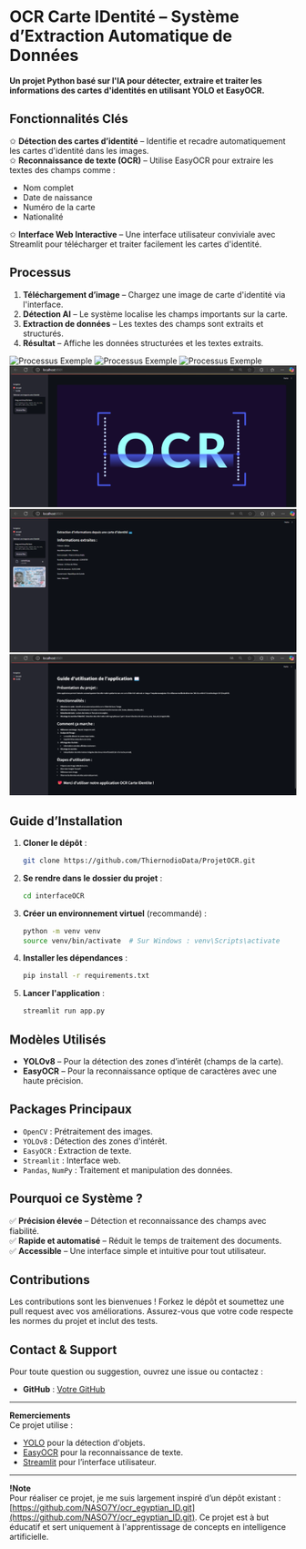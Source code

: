 # **OCR Carte IDentité – Système d’Extraction Automatique de Données**

**Un projet Python basé sur l'IA pour détecter, extraire et traiter les informations des cartes d'identités en utilisant YOLO et EasyOCR.**

## **Fonctionnalités Clés**

✩ **Détection des cartes d’identité** – Identifie et recadre automatiquement les cartes d'identité dans les images.  
✩ **Reconnaissance de texte (OCR)** – Utilise EasyOCR pour extraire les textes des champs comme :

- Nom complet
- Date de naissance
- Numéro de la carte
- Nationalité

✩ **Interface Web Interactive** – Une interface utilisateur conviviale avec Streamlit pour télécharger et traiter facilement les cartes d'identité.

## **Processus**

1. **Téléchargement d’image** – Chargez une image de carte d'identité via l'interface.
2. **Détection AI** – Le système localise les champs importants sur la carte.
3. **Extraction de données** – Les textes des champs sont extraits et structurés.
4. **Résultat** – Affiche les données structurées et les textes extraits.

![Processus Exemple](OCR_Egyptian_ID/demo/demo1.png)
![Processus Exemple](OCR_Egyptian_ID/demo/demo2.png)
![Processus Exemple](OCR_Egyptian_ID/demo/demo3.png)
![Processus Exemple](demo1.png)
![Processus Exemple](demo2.png)
![Processus Exemple](demo3.png)

## **Guide d’Installation**

1. **Cloner le dépôt** :
   ```bash
   git clone https://github.com/ThiernodioData/ProjetOCR.git
   ```
2. **Se rendre dans le dossier du projet** :
   ```bash
   cd interfaceOCR
   ```
3. **Créer un environnement virtuel** (recommandé) :
   ```bash
   python -m venv venv
   source venv/bin/activate  # Sur Windows : venv\Scripts\activate
   ```
4. **Installer les dépendances** :
   ```bash
   pip install -r requirements.txt
   ```
5. **Lancer l'application** :
   ```bash
   streamlit run app.py
   ```

## **Modèles Utilisés**

- **YOLOv8** – Pour la détection des zones d’intérêt (champs de la carte).
- **EasyOCR** – Pour la reconnaissance optique de caractères avec une haute précision.

## **Packages Principaux**

- `OpenCV` : Prétraitement des images.
- `YOLOv8` : Détection des zones d'intérêt.
- `EasyOCR` : Extraction de texte.
- `Streamlit` : Interface web.
- `Pandas`, `NumPy` : Traitement et manipulation des données.

## **Pourquoi ce Système ?**

✅ **Précision élevée** – Détection et reconnaissance des champs avec fiabilité.  
✅ **Rapide et automatisé** – Réduit le temps de traitement des documents.  
✅ **Accessible** – Une interface simple et intuitive pour tout utilisateur.  

## **Contributions**

Les contributions sont les bienvenues ! Forkez le dépôt et soumettez une pull request avec vos améliorations. Assurez-vous que votre code respecte les normes du projet et inclut des tests.

## **Contact & Support**

Pour toute question ou suggestion, ouvrez une issue ou contactez :

- **GitHub** : [Votre GitHub](https://github.com/ThiernodioData/)

---

**Remerciements**  
Ce projet utilise :
- [YOLO](https://github.com/ultralytics/yolov8) pour la détection d'objets.  
- [EasyOCR](https://github.com/JaidedAI/EasyOCR) pour la reconnaissance de texte.  
- [Streamlit](https://streamlit.io/) pour l’interface utilisateur.

---

**!Note**  
Pour réaliser ce projet, je me suis largement inspiré d’un dépôt existant : [https://github.com/NASO7Y/ocr_egyptian_ID.git](https://github.com/NASO7Y/ocr_egyptian_ID.git). Ce projet est à but éducatif et sert uniquement à l'apprentissage de concepts en intelligence artificielle.
